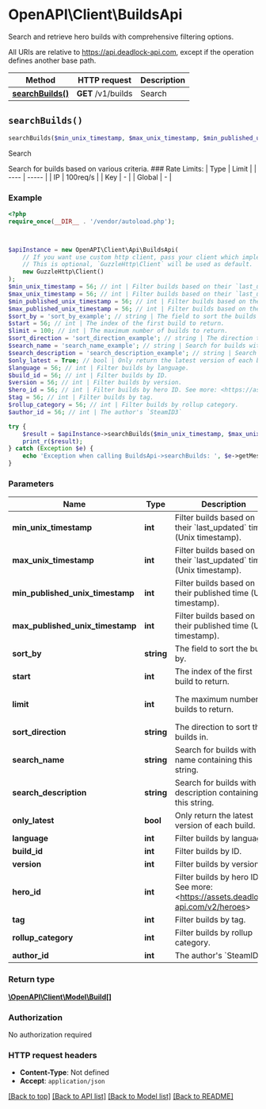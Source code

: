 # OpenAPI\Client\BuildsApi

Search and retrieve hero builds with comprehensive filtering options.

All URIs are relative to https://api.deadlock-api.com, except if the operation defines another base path.

| Method | HTTP request | Description |
| ------------- | ------------- | ------------- |
| [**searchBuilds()**](BuildsApi.md#searchBuilds) | **GET** /v1/builds | Search |


## `searchBuilds()`

```php
searchBuilds($min_unix_timestamp, $max_unix_timestamp, $min_published_unix_timestamp, $max_published_unix_timestamp, $sort_by, $start, $limit, $sort_direction, $search_name, $search_description, $only_latest, $language, $build_id, $version, $hero_id, $tag, $rollup_category, $author_id): \OpenAPI\Client\Model\Build[]
```

Search

Search for builds based on various criteria.  ### Rate Limits: | Type | Limit | | ---- | ----- | | IP | 100req/s | | Key | - | | Global | - |

### Example

```php
<?php
require_once(__DIR__ . '/vendor/autoload.php');



$apiInstance = new OpenAPI\Client\Api\BuildsApi(
    // If you want use custom http client, pass your client which implements `GuzzleHttp\ClientInterface`.
    // This is optional, `GuzzleHttp\Client` will be used as default.
    new GuzzleHttp\Client()
);
$min_unix_timestamp = 56; // int | Filter builds based on their `last_updated` time (Unix timestamp).
$max_unix_timestamp = 56; // int | Filter builds based on their `last_updated` time (Unix timestamp).
$min_published_unix_timestamp = 56; // int | Filter builds based on their published time (Unix timestamp).
$max_published_unix_timestamp = 56; // int | Filter builds based on their published time (Unix timestamp).
$sort_by = 'sort_by_example'; // string | The field to sort the builds by.
$start = 56; // int | The index of the first build to return.
$limit = 100; // int | The maximum number of builds to return.
$sort_direction = 'sort_direction_example'; // string | The direction to sort the builds in.
$search_name = 'search_name_example'; // string | Search for builds with a name containing this string.
$search_description = 'search_description_example'; // string | Search for builds with a description containing this string.
$only_latest = True; // bool | Only return the latest version of each build.
$language = 56; // int | Filter builds by language.
$build_id = 56; // int | Filter builds by ID.
$version = 56; // int | Filter builds by version.
$hero_id = 56; // int | Filter builds by hero ID. See more: <https://assets.deadlock-api.com/v2/heroes>
$tag = 56; // int | Filter builds by tag.
$rollup_category = 56; // int | Filter builds by rollup category.
$author_id = 56; // int | The author's `SteamID3`

try {
    $result = $apiInstance->searchBuilds($min_unix_timestamp, $max_unix_timestamp, $min_published_unix_timestamp, $max_published_unix_timestamp, $sort_by, $start, $limit, $sort_direction, $search_name, $search_description, $only_latest, $language, $build_id, $version, $hero_id, $tag, $rollup_category, $author_id);
    print_r($result);
} catch (Exception $e) {
    echo 'Exception when calling BuildsApi->searchBuilds: ', $e->getMessage(), PHP_EOL;
}
```

### Parameters

| Name | Type | Description  | Notes |
| ------------- | ------------- | ------------- | ------------- |
| **min_unix_timestamp** | **int**| Filter builds based on their &#x60;last_updated&#x60; time (Unix timestamp). | [optional] |
| **max_unix_timestamp** | **int**| Filter builds based on their &#x60;last_updated&#x60; time (Unix timestamp). | [optional] |
| **min_published_unix_timestamp** | **int**| Filter builds based on their published time (Unix timestamp). | [optional] |
| **max_published_unix_timestamp** | **int**| Filter builds based on their published time (Unix timestamp). | [optional] |
| **sort_by** | **string**| The field to sort the builds by. | [optional] |
| **start** | **int**| The index of the first build to return. | [optional] |
| **limit** | **int**| The maximum number of builds to return. | [optional] [default to 100] |
| **sort_direction** | **string**| The direction to sort the builds in. | [optional] |
| **search_name** | **string**| Search for builds with a name containing this string. | [optional] |
| **search_description** | **string**| Search for builds with a description containing this string. | [optional] |
| **only_latest** | **bool**| Only return the latest version of each build. | [optional] |
| **language** | **int**| Filter builds by language. | [optional] |
| **build_id** | **int**| Filter builds by ID. | [optional] |
| **version** | **int**| Filter builds by version. | [optional] |
| **hero_id** | **int**| Filter builds by hero ID. See more: &lt;https://assets.deadlock-api.com/v2/heroes&gt; | [optional] |
| **tag** | **int**| Filter builds by tag. | [optional] |
| **rollup_category** | **int**| Filter builds by rollup category. | [optional] |
| **author_id** | **int**| The author&#39;s &#x60;SteamID3&#x60; | [optional] |

### Return type

[**\OpenAPI\Client\Model\Build[]**](../Model/Build.md)

### Authorization

No authorization required

### HTTP request headers

- **Content-Type**: Not defined
- **Accept**: `application/json`

[[Back to top]](#) [[Back to API list]](../../README.md#endpoints)
[[Back to Model list]](../../README.md#models)
[[Back to README]](../../README.md)
